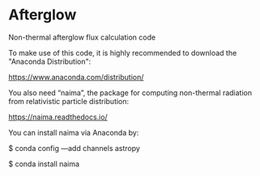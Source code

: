 # Afterglow
Non-thermal afterglow flux calculation code 

To make use of this code, it is highly recommended to download the "Anaconda Distribution":

https://www.anaconda.com/distribution/

You also need “naima”, the package for computing non-thermal radiation from relativistic particle distribution:

https://naima.readthedocs.io/

You can install naima via Anaconda by:

$ conda config —add channels astropy

$ conda install naima
